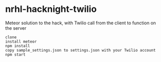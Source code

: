 # nrhl-hacknight-twilio

Meteor solution to the hack, with Twilio call from the client to function on the server

```
clone
install meteor
npm install
copy sample_settings.json to settings.json with your Twilio account
npm start
```
